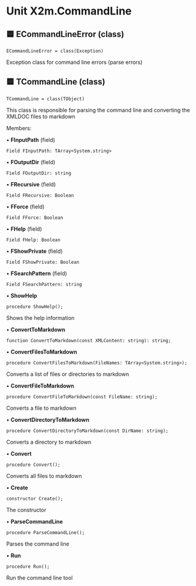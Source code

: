 # Unit X2m.CommandLine

## 🟦 ECommandLineError (class)

`ECommandLineError = class(Exception)`

Exception class for command line errors (parse errors) 

## 🟦 TCommandLine (class)

`TCommandLine = class(TObject)`

This class is responsible for parsing the command line and converting the XMLDOC files to markdown 

Members:

• **FInputPath** (field)

`Field FInputPath: TArray<System.string>`

• **FOutputDir** (field)

`Field FOutputDir: string`

• **FRecursive** (field)

`Field FRecursive: Boolean`

• **FForce** (field)

`Field FForce: Boolean`

• **FHelp** (field)

`Field FHelp: Boolean`

• **FShowPrivate** (field)

`Field FShowPrivate: Boolean`

• **FSearchPattern** (field)

`Field FSearchPattern: string`

• **ShowHelp**

`procedure ShowHelp();`

Shows the help information 

• **ConvertToMarkdown**

`function ConvertToMarkdown(const XMLContent: string): string;`


• **ConvertFilesToMarkdown**

`procedure ConvertFilesToMarkdown(FileNames: TArray<System.string>);`

Converts a list of files or directories to markdown 

• **ConvertFileToMarkdown**

`procedure ConvertFileToMarkdown(const FileName: string);`

Converts a file to markdown 

• **ConvertDirectoryToMarkdown**

`procedure ConvertDirectoryToMarkdown(const DirName: string);`

Converts a directory to markdown 

• **Convert**

`procedure Convert();`

Converts all files to markdown 

• **Create**

`constructor Create();`

The constructor 

• **ParseCommandLine**

`procedure ParseCommandLine();`

Parses the command line 

• **Run**

`procedure Run();`

Run the command line tool 


